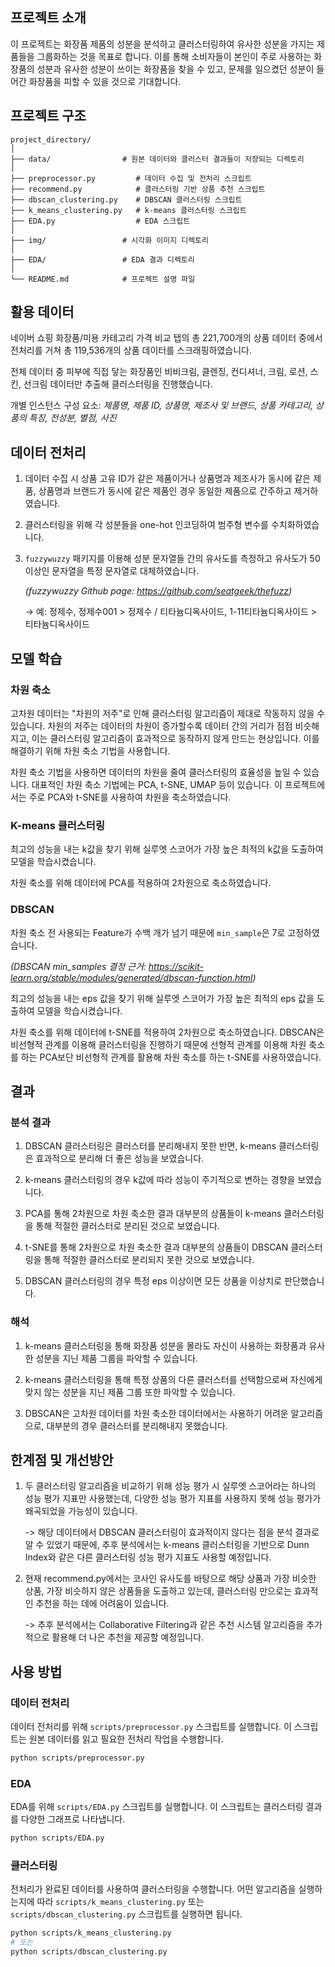 ## 프로젝트 소개

이 프로젝트는 화장품 제품의 성분을 분석하고 클러스터링하여 유사한 성분을 가지는 제품들을 그룹화하는 것을 목표로 합니다. 이를 통해 소비자들이 본인이 주로 사용하는 화장품의 성분과 유사한 성분이 쓰이는 화장품을 찾을 수 있고, 문제를 일으켰던 성분이 들어간 화장품을 피할 수 있을 것으로 기대합니다.

## 프로젝트 구조

```
project_directory/
│
├── data/                # 원본 데이터와 클러스터 결과들이 저장되는 디렉토리
│
├── preprocessor.py         # 데이터 수집 및 전처리 스크립트
├── recommend.py            # 클러스터링 기반 상품 추천 스크립트
├── dbscan_clustering.py    # DBSCAN 클러스터링 스크립트
├── k_means_clustering.py   # k-means 클러스터링 스크립트
├── EDA.py                  # EDA 스크립트
│
├── img/                 # 시각화 이미지 디렉토리
│
├── EDA/                 # EDA 결과 디렉토리
│
└── README.md            # 프로젝트 설명 파일
```

## 활용 데이터

네이버 쇼핑 화장품/미용 카테고리 가격 비교 탭의 총 221,700개의 상품 데이터 중에서 전처리를 거쳐 총 119,536개의 상품 데이터를 스크래핑하였습니다.

전체 데이터 중 피부에 직접 닿는 화장품인 비비크림, 클렌징, 컨디셔너, 크림, 로션, 스킨, 선크림 데이터만 추출해 클러스터링을 진행했습니다.

개별 인스턴스 구성 요소: _제품명, 제품 ID, 상품명, 제조사 및 브랜드, 상품 카테고리, 상품의 특징, 전성분, 별점, 사진_

## 데이터 전처리

1. 데이터 수집 시 상품 고유 ID가 같은 제품이거나 상품명과 제조사가 동시에 같은 제품, 상품명과 브랜드가 동시에 같은 제품인 경우 동일한 제품으로 간주하고 제거하였습니다.

2. 클러스터링을 위해 각 성분들을 one-hot 인코딩하여 범주형 변수를 수치화하였습니다.

3. `fuzzywuzzy` 패키지를 이용해 성분 문자열들 간의 유사도를 측정하고 유사도가 50 이상인 문자열을 특정 문자열로 대체하였습니다.
   
   _(fuzzywuzzy Github page: https://github.com/seatgeek/thefuzz)_

   → 예: 정제수, 정제수001 > 정제수 / 티타늄디옥사이드, 1-11티타늄디옥사이드 > 티타늄디옥사이드

## 모델 학습

### 차원 축소

고차원 데이터는 "차원의 저주"로 인해 클러스터링 알고리즘이 제대로 작동하지 않을 수 있습니다. 차원의 저주는 데이터의 차원이 증가할수록 데이터 간의 거리가 점점 비슷해지고, 이는 클러스터링 알고리즘이 효과적으로 동작하지 않게 만드는 현상입니다. 이를 해결하기 위해 차원 축소 기법을 사용합니다. 

차원 축소 기법을 사용하면 데이터의 차원을 줄여 클러스터링의 효율성을 높일 수 있습니다. 대표적인 차원 축소 기법에는 PCA, t-SNE, UMAP 등이 있습니다. 이 프로젝트에서는 주로 PCA와 t-SNE를 사용하여 차원을 축소하였습니다.

### K-means 클러스터링

최고의 성능을 내는 k값을 찾기 위해 실루엣 스코어가 가장 높은 최적의 k값을 도출하여 모델을 학습시켰습니다.

차원 축소를 위해 데이터에 PCA를 적용하여 2차원으로 축소하였습니다.

### DBSCAN

차원 축소 전 사용되는 Feature가 수백 개가 넘기 때문에 `min_sample`은 7로 고정하였습니다.

_(DBSCAN min_samples 결정 근거: https://scikit-learn.org/stable/modules/generated/dbscan-function.html)_

최고의 성능을 내는 eps 값을 찾기 위해 실루엣 스코어가 가장 높은 최적의 eps 값을 도출하여 모델을 학습시켰습니다.

차원 축소를 위해 데이터에 t-SNE를 적용하여 2차원으로 축소하였습니다. DBSCAN은 비선형적 관계를 이용해 클러스터링을 진행하기 때문에 선형적 관계를 이용해 차원 축소를 하는 PCA보단 비선형적 관계를 활용해 차원 축소를 하는 t-SNE를 사용하였습니다.

## 결과

### 분석 결과

1. DBSCAN 클러스터링은 클러스터를 분리해내지 못한 반면, k-means 클러스터링은 효과적으로 분리해 더 좋은 성능을 보였습니다.
   
2. k-means 클러스터링의 경우 k값에 따라 성능이 주기적으로 변하는 경향을 보였습니다.

3. PCA를 통해 2차원으로 차원 축소한 결과 대부분의 상품들이 k-means 클러스터링을 통해 적절한 클러스터로 분리된 것으로 보였습니다.

4. t-SNE를 통해 2차원으로 차원 축소한 결과 대부분의 상품들이 DBSCAN 클러스터링을 통해 적절한 클러스터로 분리되지 못한 것으로 보였습니다.

5. DBSCAN 클러스터링의 경우 특정 eps 이상이면 모든 상품을 이상치로 판단했습니다.

### 해석

1. k-means 클러스터링을 통해 화장품 성분을 몰라도 자신이 사용하는 화장품과 유사한 성분을 지닌 제품 그룹을 파악할 수 있습니다.

2. k-means 클러스터링을 통해 특정 상품의 다른 클러스터를 선택함으로써 자신에게 맞지 않는 성분을 지닌 제품 그룹 또한 파악할 수 있습니다.
   
3. DBSCAN은 고차원 데이터를 차원 축소한 데이터에서는 사용하기 어려운 알고리즘으로, 대부분의 경우 클러스터를 분리해내지 못했습니다.

## 한계점 및 개선방안

1. 두 클러스터링 알고리즘을 비교하기 위해 성능 평가 시 실루엣 스코어라는 하나의 성능 평가 지표만 사용했는데, 다양한 성능 평가 지표를 사용하지 못해 성능 평가가 왜곡되었을 가능성이 있습니다.

   -> 해당 데이터에서 DBSCAN 클러스터링이 효과적이지 않다는 점을 분석 결과로 알 수 있었기 때문에, 추후 분석에서는 k-means 클러스터링을 기반으로 Dunn Index와 같은 다른 클러스터링 성능 평가 지표도 사용할 예정입니다.
    
3. 현재 recommend.py에서는 코사인 유사도를 바탕으로 해당 상품과 가장 비슷한 상품, 가장 비슷하지 않은 상품들을 도출하고 있는데, 클러스터링 만으로는 효과적인 추천을 하는 데에 어려움이 있습니다.

   -> 추후 분석에서는 Collaborative Filtering과 같은 추천 시스템 알고리즘을 추가적으로 활용해 더 나은 추천을 제공할 예정입니다.

## 사용 방법

### 데이터 전처리

데이터 전처리를 위해 `scripts/preprocessor.py` 스크립트를 실행합니다. 이 스크립트는 원본 데이터를 읽고 필요한 전처리 작업을 수행합니다.

```bash
python scripts/preprocessor.py
```

### EDA

EDA를 위해 `scripts/EDA.py` 스크립트를 실행합니다. 이 스크립트는 클러스터링 결과를 다양한 그래프로 나타냅니다.

```bash
python scripts/EDA.py
```

### 클러스터링

전처리가 완료된 데이터를 사용하여 클러스터링을 수행합니다. 어떤 알고리즘을 실행하는지에 따라 `scripts/k_means_clustering.py` 또는 `scripts/dbscan_clustering.py` 스크립트를 실행하면 됩니다.

```bash
python scripts/k_means_clustering.py
# 또는
python scripts/dbscan_clustering.py
```
